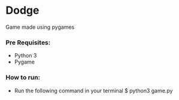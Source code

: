 # Dodge
Game made using pygames

### Pre Requisites:
- Python 3
- Pygame

### How to run:
- Run the following command in your terminal $ python3 game.py
